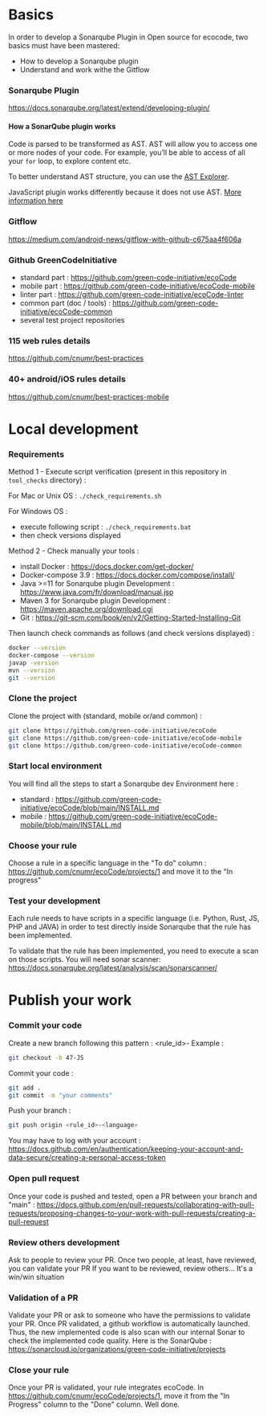 # Basics

In order to develop a Sonarqube Plugin in Open source for ecocode, two basics must have been mastered:

* How to develop a Sonarqube plugin
* Understand and work withe the Gitflow

### Sonarqube Plugin

https://docs.sonarqube.org/latest/extend/developing-plugin/

#### How a SonarQube plugin works

Code is parsed to be transformed as AST. AST will allow you to access one or more nodes of your code.
For example, you’ll be able to access of all your `for` loop, to explore content etc.

To better understand AST structure, you can use the [AST Explorer](https://astexplorer.net/).

JavaScript plugin works differently because it does not use AST. [More information here](javascript-plugin/README.md)

### Gitflow

https://medium.com/android-news/gitflow-with-github-c675aa4f606a

### Github GreenCodeInitiative

* standard part : https://github.com/green-code-initiative/ecoCode
* mobile part : https://github.com/green-code-initiative/ecoCode-mobile
* linter part : https://github.com/green-code-initiative/ecoCode-linter
* common part (doc / tools) : https://github.com/green-code-initiative/ecoCode-common
* several test project repositories

### 115 web rules details

https://github.com/cnumr/best-practices

### 40+ android/iOS rules details

https://github.com/cnumr/best-practices-mobile

# Local development

### Requirements

Method 1 - Execute script verification (present in this repository in `tool_checks` directory) :

For Mac or Unix OS : `./check_requirements.sh`

For Windows OS :

* execute following script : `./check_requirements.bat`
* then check versions displayed

Method 2 - Check manually your tools :

* install Docker : https://docs.docker.com/get-docker/
* Docker-compose 3.9 : https://docs.docker.com/compose/install/
* Java >=11 for Sonarqube plugin Development : https://www.java.com/fr/download/manual.jsp
* Maven 3 for Sonarqube plugin Development : https://maven.apache.org/download.cgi
* Git : https://git-scm.com/book/en/v2/Getting-Started-Installing-Git

Then launch check commands as follows (and check versions displayed) :

```sh
docker --version
docker-compose --version
javap -version
mvn --version
git --version
```

### Clone the project

Clone the project with (standard, mobile or/and common) :

```sh
git clone https://github.com/green-code-initiative/ecoCode
git clone https://github.com/green-code-initiative/ecoCode-mobile
git clone https://github.com/green-code-initiative/ecoCode-common
```

### Start local environment

You will find all the steps to start a Sonarqube dev Environment here :

* standard : https://github.com/green-code-initiative/ecoCode/blob/main/INSTALL.md
* mobile : https://github.com/green-code-initiative/ecoCode-mobile/blob/main/INSTALL.md

### Choose your rule

Choose a rule in a specific language in the "To do" column : https://github.com/cnumr/ecoCode/projects/1 and move it to the "In progress"

### Test your development

Each rule needs to have scripts in a specific language (i.e. Python, Rust, JS, PHP and JAVA) in order to test directly inside Sonarqube that the rule has been implemented.

To validate that the rule has been implemented, you need to execute a scan on those scripts. You will need sonar scanner: https://docs.sonarqube.org/latest/analysis/scan/sonarscanner/

# Publish your work

### Commit your code

Create a new branch following this pattern : <rule_id>-<language>
Example :

```sh
git checkout -b 47-JS
```

Commit your code :

```sh
git add .
git commit -m "your comments"
```

Push your branch :

```sh
git push origin <rule_id>-<language>
```

You may have to log with your account : https://docs.github.com/en/authentication/keeping-your-account-and-data-secure/creating-a-personal-access-token

### Open pull request

Once your code is pushed and tested, open a PR between your branch and "main" : https://docs.github.com/en/pull-requests/collaborating-with-pull-requests/proposing-changes-to-your-work-with-pull-requests/creating-a-pull-request

### Review others development

Ask to people to review your PR. Once two people, at least, have reviewed, you can validate your PR
If you want to be reviewed, review others... It's a win/win situation

### Validation of a PR

Validate your PR or ask to someone who have the permissions to validate your PR.
Once PR validated, a github workflow is automatically launched. Thus, the new implemented code is also scan with our internal Sonar to check the implemented code quality.
Here is the SonarQube : https://sonarcloud.io/organizations/green-code-initiative/projects

### Close your rule

Once your PR is validated, your rule integrates ecoCode. In https://github.com/cnumr/ecoCode/projects/1, move it from the "In Progress" column to the "Done" column.
Well done.

